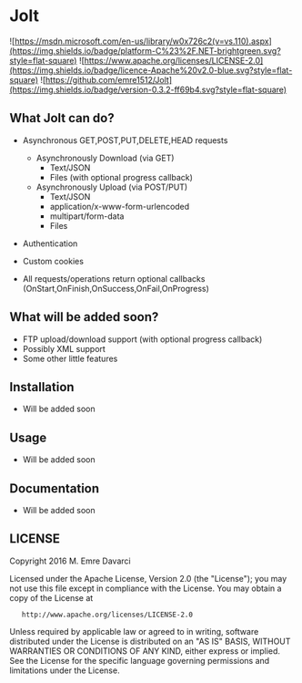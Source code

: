 # Jolt

![https://msdn.microsoft.com/en-us/library/w0x726c2(v=vs.110).aspx](https://img.shields.io/badge/platform-C%23%2F.NET-brightgreen.svg?style=flat-square)
![https://www.apache.org/licenses/LICENSE-2.0](https://img.shields.io/badge/licence-Apache%20v2.0-blue.svg?style=flat-square)
![https://github.com/emre1512/Jolt](https://img.shields.io/badge/version-0.3.2-ff69b4.svg?style=flat-square)

## What Jolt can do?

- Asynchronous GET,POST,PUT,DELETE,HEAD requests

	* Asynchronously Download (via GET)
		* Text/JSON
		* Files (with optional progress callback)
	* Asynchronously Upload (via POST/PUT)
		* Text/JSON
		* application/x-www-form-urlencoded
		* multipart/form-data
		* Files 

- Authentication

- Custom cookies

- All requests/operations return optional callbacks (OnStart,OnFinish,OnSuccess,OnFail,OnProgress) 

## What will be added soon?

- FTP upload/download support (with optional progress callback)
- Possibly XML support
- Some other little features

## Installation

- Will be added soon

## Usage

- Will be added soon

## Documentation

- Will be added soon

## LICENSE

Copyright 2016 M. Emre Davarci

   Licensed under the Apache License, Version 2.0 (the "License");
   you may not use this file except in compliance with the License.
   You may obtain a copy of the License at

       http://www.apache.org/licenses/LICENSE-2.0

   Unless required by applicable law or agreed to in writing, software
   distributed under the License is distributed on an "AS IS" BASIS,
   WITHOUT WARRANTIES OR CONDITIONS OF ANY KIND, either express or implied.
   See the License for the specific language governing permissions and
   limitations under the License.
